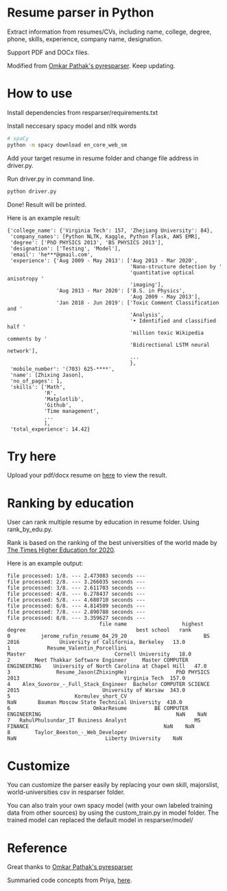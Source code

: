 # Resume parser in Python
Extract information from resumes/CVs, including name, college, degree, phone, skills, experience, company name, designation.

Support PDF and DOCx files.

Modified from [Omkar Pathak's pyresparser](https://github.com/OmkarPathak/pyresparser). Keep updating.

# How to use
Install dependencies from resparser/requirements.txt

Install neccesary spacy model and nltk words
```bash
# spaCy
python -m spacy download en_core_web_sm
```

Add your target resume in resume folder and change file address in driver.py. 

Run driver.py in command line.
```bash
python driver.py
```

Done! Result will be printed.

Here is an example result:

```
{'college_name': {'Virginia Tech': 157, 'Zhejiang University': 84},
 'company_names': [Python NLTK, Kaggle, Python Flask, AWS EMR],
 'degree': ['PhD PHYSICS 2013', 'BS PHYSICS 2013'],
 'designation': ['Testing', 'Model'],
 'email': 'he***@gmail.com',
 'experience': {'Aug 2009 - May 2013': ['Aug 2013 - Mar 2020',
                                        'Nano-structure detection by '
                                        'quantitative optical anisotropy '
                                        'imaging'],
                'Aug 2013 - Mar 2020': ['B.S. in Physics',
                                        'Aug 2009 - May 2013'],
                'Jan 2018 - Jun 2019': ['Toxic Comment Classification and '
                                        'Analysis',
                                        '• Identified and classified half '
                                        'million toxic Wikipedia comments by '
                                        'Bidirectional LSTM neural network'],
                                        ...
                                        },
 'mobile_number': '(703) 625-****',
 'name': [Zhixing Jason],
 'no_of_pages': 1,
 'skills': ['Math',
            'R',
            'Matplotlib',
            'Github',
            'Time management',
            ...
            ],
 'total_experience': 14.42}
 ```
# Try here
Upload your pdf/docx resume on [here](https://jasonhe.pythonanywhere.com) to view the result.

# Ranking by education
User can rank multiple resume by education in resume folder. Using rank_by_edu.py. 

Rank is based on the ranking of the best universities of the world made by [The Times Higher Education for 2020](https://www.timeshighereducation.com/world-university-rankings/2020/world-ranking#!/page/0/length/-1/sort_by/rank/sort_order/asc/cols/scores).

Here is an example output:
```
file processed: 1/8. --- 2.473083 seconds ---
file processed: 2/8. --- 3.266035 seconds ---
file processed: 3/8. --- 2.611703 seconds ---
file processed: 4/8. --- 6.278437 seconds ---
file processed: 5/8. --- 4.680710 seconds ---
file processed: 6/8. --- 4.814509 seconds ---
file processed: 7/8. --- 2.890788 seconds ---
file processed: 8/8. --- 3.359627 seconds ---
                              file name                  highest degree                                    best school   rank
0          jerome_rufin_resume_04_29_20                         BS 2016             University of California, Berkeley   13.0
1            Resume_Valentin_Porcellini                          Master                             Cornell University   18.0
2        Meet Thakkar Software Engineer     Master COMPUTER ENGINEERING    University of North Carolina at Chapel Hill   47.0
3               Resume_Jason(ZhixingHe)                PhD PHYSICS 2013                                  Virginia Tech  157.0
4    Alex_Suvorov_-_Full_Stack_Engineer  Bachelor COMPUTER SCIENCE 2015                           University of Warsaw  343.0
5                     Kormulev_short_CV                             NaN       Bauman Moscow State Technical University  410.0
6                           OmkarResume         BE COMPUTER ENGINEERING                                            NaN    NaN
7   RahulPhulsundar_IT Business Analyst                      MS FINANCE                                            NaN    NaN
8        Taylor_Beeston_-_Web_Developer                             NaN                             Liberty University    NaN
```

# Customize
You can customize the parser easily by replacing your own skill, majorslist, world-universities csv in resparser folder.

You can also train your own spacy model (with your own labeled training data from other sources) by using the custom_train.py in model folder. The trained model can replaced the default model in resparser/model/

# Reference
Great thanks to [Omkar Pathak's pyresparser](https://github.com/OmkarPathak/pyresparser)

Summaried code concepts from Priya, [here](https://medium.com/@divalicious.priya/information-extraction-from-cv-acec216c3f48).
